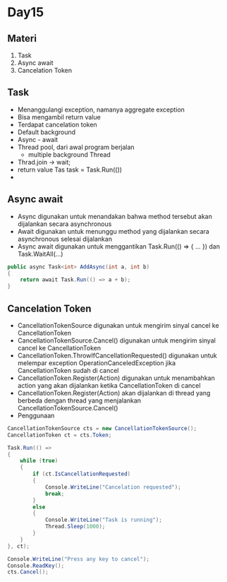 # Day15

## Materi
1. Task
1. Async await
1. Cancelation Token

## Task
- Menanggulangi exception, namanya aggregate exception
- Bisa mengambil return value
- Terdapat cancelation token
- Default background
- Async - await
- Thread pool, dari awal program berjalan
    - multiple background Thread
- Thrad.join -> wait;
- return value Tas<int> task = Task.Run(())
- 

## Async await
- Async digunakan untuk menandakan bahwa method tersebut akan dijalankan secara asynchronous
- Await digunakan untuk menunggu method yang dijalankan secara asynchronous selesai dijalankan
- Async await digunakan untuk menggantikan Task.Run(() => { ... }) dan Task.WaitAll(...)

```csharp
public async Task<int> AddAsync(int a, int b)
{
    return await Task.Run(() => a + b);
}
```


## Cancelation Token
- CancellationTokenSource digunakan untuk mengirim sinyal cancel ke CancellationToken
- CancellationTokenSource.Cancel() digunakan untuk mengirim sinyal cancel ke CancellationToken
- CancellationToken.ThrowIfCancellationRequested() digunakan untuk melempar exception OperationCanceledException jika CancellationToken sudah di cancel
- CancellationToken.Register(Action) digunakan untuk menambahkan action yang akan dijalankan ketika CancellationToken di cancel
- CancellationToken.Register(Action) akan dijalankan di thread yang berbeda dengan thread yang menjalankan CancellationTokenSource.Cancel()
- Penggunaan
```csharp
CancellationTokenSource cts = new CancellationTokenSource();
CancellationToken ct = cts.Token;

Task.Run(() =>
{
    while (true)
    {
        if (ct.IsCancellationRequested)
        {
            Console.WriteLine("Cancelation requested");
            break;
        }
        else
        {
            Console.WriteLine("Task is running");
            Thread.Sleep(1000);
        }
    }
}, ct);

Console.WriteLine("Press any key to cancel");
Console.ReadKey();
cts.Cancel();


```
